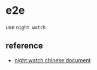# e2e

use `night watch`

## reference

-   [night watch chinese document](https://shenxianpeng.gitbooks.io/nightwatch-js-cn)
